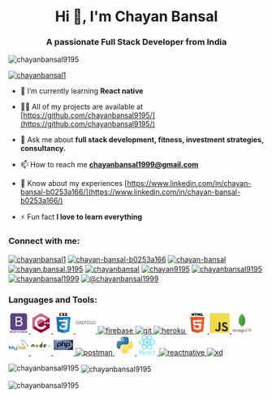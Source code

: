 <h1 align="center">Hi 👋, I'm Chayan Bansal</h1>
<h3 align="center">A passionate Full Stack Developer from India</h3>

<p align="left"> <img src="https://komarev.com/ghpvc/?username=chayanbansal9195&label=Profile%20views&color=0e75b6&style=flat" alt="chayanbansal9195" /> </p>

<p align="left"> <a href="https://twitter.com/chayanbansal1" target="blank"><img src="https://img.shields.io/twitter/follow/chayanbansal1?logo=twitter&style=for-the-badge" alt="chayanbansal1" /></a> </p>

- 🌱 I’m currently learning **React native**

- 👨‍💻 All of my projects are available at [https://github.com/chayanbansal9195/](https://github.com/chayanbansal9195/)

- 💬 Ask me about **full stack development, fitness, investment strategies, consultancy.**

- 📫 How to reach me **chayanbansal1999@gmail.com**

- 📄 Know about my experiences [https://www.linkedin.com/in/chayan-bansal-b0253a166/](https://www.linkedin.com/in/chayan-bansal-b0253a166/)

- ⚡ Fun fact **I love to learn everything**

<h3 align="left">Connect with me:</h3>
<p align="left">
<a href="https://twitter.com/chayanbansal1" target="blank"><img align="center" src="https://raw.githubusercontent.com/rahuldkjain/github-profile-readme-generator/master/src/images/icons/Social/twitter.svg" alt="chayanbansal1" height="30" width="40" /></a>
<a href="https://linkedin.com/in/chayan-bansal-b0253a166" target="blank"><img align="center" src="https://raw.githubusercontent.com/rahuldkjain/github-profile-readme-generator/master/src/images/icons/Social/linked-in-alt.svg" alt="chayan-bansal-b0253a166" height="30" width="40" /></a>
<a href="https://stackoverflow.com/users/chayan-bansal" target="blank"><img align="center" src="https://raw.githubusercontent.com/rahuldkjain/github-profile-readme-generator/master/src/images/icons/Social/stack-overflow.svg" alt="chayan-bansal" height="30" width="40" /></a>
<a href="https://fb.com/chayan.bansal.9195" target="blank"><img align="center" src="https://raw.githubusercontent.com/rahuldkjain/github-profile-readme-generator/master/src/images/icons/Social/facebook.svg" alt="chayan.bansal.9195" height="30" width="40" /></a>
<a href="https://instagram.com/chayanbansal" target="blank"><img align="center" src="https://raw.githubusercontent.com/rahuldkjain/github-profile-readme-generator/master/src/images/icons/Social/instagram.svg" alt="chayanbansal" height="30" width="40" /></a>
<a href="https://www.codechef.com/users/chayan9195" target="blank"><img align="center" src="https://cdn.jsdelivr.net/npm/simple-icons@3.1.0/icons/codechef.svg" alt="chayan9195" height="30" width="40" /></a>
<a href="https://www.hackerrank.com/chayanbansal9195" target="blank"><img align="center" src="https://raw.githubusercontent.com/rahuldkjain/github-profile-readme-generator/master/src/images/icons/Social/hackerrank.svg" alt="chayanbansal9195" height="30" width="40" /></a>
<a href="https://www.leetcode.com/chayanbansal1999" target="blank"><img align="center" src="https://raw.githubusercontent.com/rahuldkjain/github-profile-readme-generator/master/src/images/icons/Social/leet-code.svg" alt="chayanbansal1999" height="30" width="40" /></a>
<a href="https://www.hackerearth.com/@chayanbansal1999" target="blank"><img align="center" src="https://raw.githubusercontent.com/rahuldkjain/github-profile-readme-generator/master/src/images/icons/Social/hackerearth.svg" alt="@chayanbansal1999" height="30" width="40" /></a>
</p>

<h3 align="left">Languages and Tools:</h3>
<p align="left"> <a href="https://getbootstrap.com" target="_blank"> <img src="https://raw.githubusercontent.com/devicons/devicon/master/icons/bootstrap/bootstrap-plain-wordmark.svg" alt="bootstrap" width="40" height="40"/> </a> <a href="https://www.w3schools.com/cpp/" target="_blank"> <img src="https://raw.githubusercontent.com/devicons/devicon/master/icons/cplusplus/cplusplus-original.svg" alt="cplusplus" width="40" height="40"/> </a> <a href="https://www.w3schools.com/css/" target="_blank"> <img src="https://raw.githubusercontent.com/devicons/devicon/master/icons/css3/css3-original-wordmark.svg" alt="css3" width="40" height="40"/> </a> <a href="https://expressjs.com" target="_blank"> <img src="https://raw.githubusercontent.com/devicons/devicon/master/icons/express/express-original-wordmark.svg" alt="express" width="40" height="40"/> </a> <a href="https://firebase.google.com/" target="_blank"> <img src="https://www.vectorlogo.zone/logos/firebase/firebase-icon.svg" alt="firebase" width="40" height="40"/> </a> <a href="https://git-scm.com/" target="_blank"> <img src="https://www.vectorlogo.zone/logos/git-scm/git-scm-icon.svg" alt="git" width="40" height="40"/> </a> <a href="https://heroku.com" target="_blank"> <img src="https://www.vectorlogo.zone/logos/heroku/heroku-icon.svg" alt="heroku" width="40" height="40"/> </a> <a href="https://www.w3.org/html/" target="_blank"> <img src="https://raw.githubusercontent.com/devicons/devicon/master/icons/html5/html5-original-wordmark.svg" alt="html5" width="40" height="40"/> </a> <a href="https://developer.mozilla.org/en-US/docs/Web/JavaScript" target="_blank"> <img src="https://raw.githubusercontent.com/devicons/devicon/master/icons/javascript/javascript-original.svg" alt="javascript" width="40" height="40"/> </a> <a href="https://www.mongodb.com/" target="_blank"> <img src="https://raw.githubusercontent.com/devicons/devicon/master/icons/mongodb/mongodb-original-wordmark.svg" alt="mongodb" width="40" height="40"/> </a> <a href="https://www.mysql.com/" target="_blank"> <img src="https://raw.githubusercontent.com/devicons/devicon/master/icons/mysql/mysql-original-wordmark.svg" alt="mysql" width="40" height="40"/> </a> <a href="https://nodejs.org" target="_blank"> <img src="https://raw.githubusercontent.com/devicons/devicon/master/icons/nodejs/nodejs-original-wordmark.svg" alt="nodejs" width="40" height="40"/> </a> <a href="https://www.php.net" target="_blank"> <img src="https://raw.githubusercontent.com/devicons/devicon/master/icons/php/php-original.svg" alt="php" width="40" height="40"/> </a> <a href="https://postman.com" target="_blank"> <img src="https://www.vectorlogo.zone/logos/getpostman/getpostman-icon.svg" alt="postman" width="40" height="40"/> </a> <a href="https://www.python.org" target="_blank"> <img src="https://raw.githubusercontent.com/devicons/devicon/master/icons/python/python-original.svg" alt="python" width="40" height="40"/> </a> <a href="https://reactjs.org/" target="_blank"> <img src="https://raw.githubusercontent.com/devicons/devicon/master/icons/react/react-original-wordmark.svg" alt="react" width="40" height="40"/> </a> <a href="https://reactnative.dev/" target="_blank"> <img src="https://reactnative.dev/img/header_logo.svg" alt="reactnative" width="40" height="40"/> </a> <a href="https://www.adobe.com/products/xd.html" target="_blank"> <img src="https://cdn.worldvectorlogo.com/logos/adobe-xd.svg" alt="xd" width="40" height="40"/> </a> </p>

<p><img align="left" src="https://github-readme-stats.vercel.app/api/top-langs?username=chayanbansal9195&show_icons=true&locale=en&layout=compact" alt="chayanbansal9195" /></p>

<p>&nbsp;<img align="center" src="https://github-readme-stats.vercel.app/api?username=chayanbansal9195&show_icons=true&locale=en" alt="chayanbansal9195" /></p>

<p><img align="center" src="https://github-readme-streak-stats.herokuapp.com/?user=chayanbansal9195&" alt="chayanbansal9195" /></p>
